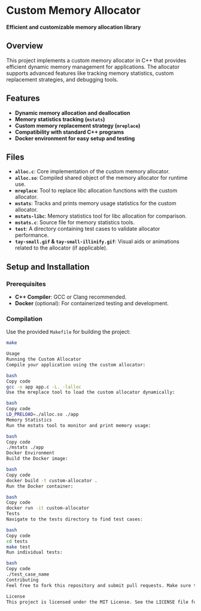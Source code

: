 # Custom Memory Allocator  

**Efficient and customizable memory allocation library**  

## Overview  
This project implements a custom memory allocator in C++ that provides efficient dynamic memory management for applications. The allocator supports advanced features like tracking memory statistics, custom replacement strategies, and debugging tools.  

## Features  
- **Dynamic memory allocation and deallocation**  
- **Memory statistics tracking (`mstats`)**  
- **Custom memory replacement strategy (`mreplace`)**  
- **Compatibility with standard C++ programs**  
- **Docker environment for easy setup and testing**  

## Files  
- **`alloc.c`**: Core implementation of the custom memory allocator.  
- **`alloc.so`**: Compiled shared object of the memory allocator for runtime use.  
- **`mreplace`**: Tool to replace libc allocation functions with the custom allocator.  
- **`mstats`**: Tracks and prints memory usage statistics for the custom allocator.  
- **`mstats-libc`**: Memory statistics tool for libc allocation for comparison.  
- **`mstats.c`**: Source file for memory statistics tools.  
- **`test`**: A directory containing test cases to validate allocator performance.  
- **`tay-small.gif` & `tay-small-illinify.gif`**: Visual aids or animations related to the allocator (if applicable).  

## Setup and Installation  

### Prerequisites  
- **C++ Compiler**: GCC or Clang recommended.  
- **Docker** (optional): For containerized testing and development.  

### Compilation  
Use the provided `Makefile` for building the project:  

```bash  
make  

Usage
Running the Custom Allocator
Compile your application using the custom allocator:

bash
Copy code
gcc -o app app.c -L. -lalloc  
Use the mreplace tool to load the custom allocator dynamically:

bash
Copy code
LD_PRELOAD=./alloc.so ./app  
Memory Statistics
Run the mstats tool to monitor and print memory usage:

bash
Copy code
./mstats ./app  
Docker Environment
Build the Docker image:

bash
Copy code
docker build -t custom-allocator .  
Run the Docker container:

bash
Copy code
docker run -it custom-allocator  
Tests
Navigate to the tests directory to find test cases:

bash
Copy code
cd tests  
make test  
Run individual tests:

bash
Copy code
./test_case_name  
Contributing
Feel free to fork this repository and submit pull requests. Make sure to follow the coding style guidelines and provide appropriate test cases for new features.

License
This project is licensed under the MIT License. See the LICENSE file for details.
